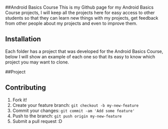 
##Android Basics Course
This is my Github page for my Android Basics Course projects, I will keep all the projects here for easy access to other students so that they can learn new things with my projects, get feedback from other people about my projects and even to improve them.
## Installation
Each folder has a project that was developed for the Android Basics Course, below I will show an example of each one so that its easy to know which project you may want to clone.

##Project

## Contributing
1. Fork it!
2. Create your feature branch: `git checkout -b my-new-feature`
3. Commit your changes: `git commit -am 'Add some feature'`
4. Push to the branch: `git push origin my-new-feature`
5. Submit a pull request :D


